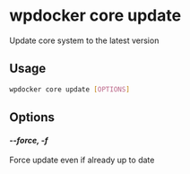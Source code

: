# wpdocker core update

Update core system to the latest version

## Usage

```bash
wpdocker core update [OPTIONS]
```

## Options

#### *--force, -f*

Force update even if already up to date


